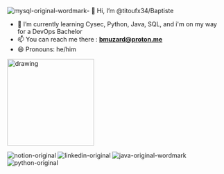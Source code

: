 ![mysql-original-wordmark](https://github.com/titoufx34/titoufx34/assets/154378943/5c4fdbcf-ffb3-4859-b2ce-ddba5a9fb9c1)- 👋 Hi, I’m @titoufx34/Baptiste
- 🌱 I’m currently learning Cysec, Python, Java, SQL, and i'm on my way for a DevOps Bachelor
- 📫 You can reach me there : **bmuzard@proton.me** 
- 😄 Pronouns: he/him

<img src="drawing.jpg" alt="drawing" width="200"/>

![notion-original](https://github.com/titoufx34/titoufx34/assets/154378943/46c63ecc-61fa-4739-ad7a-c033704d05f1)
![linkedin-original](https://github.com/titoufx34/titoufx34/assets/154378943/f4f1c41c-0971-4826-84b1-ed985576d0ae)
![java-original-wordmark](https://github.com/titoufx34/titoufx34/assets/154378943/6d5550bb-1988-425d-a8fd-c6fdd00a5974)
![python-original](https://github.com/titoufx34/titoufx34/assets/154378943/7824bddb-6626-402f-8571-19e4bbbb5357)


<!---
titoufx34/titoufx34 is a ✨ special ✨ repository because its `README.md` (this file) appears on your GitHub profile.
You can click the Preview link to take a look at your changes.
--->
